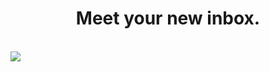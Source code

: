 <p align="center">
  <h1 align="center"><b>Meet your new inbox.</b></h1>
<br>
<a href="https://aikomail.com">
<img src="https://helloaiko.com/js/2B7D5626-5D86-4BEF-A79C-B111ACD91A2A.png">
</a>
</p>
